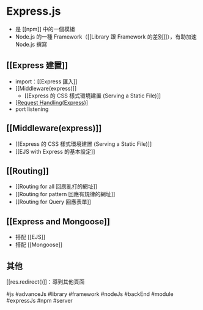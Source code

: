 # Express.js
- 是 [[npm]] 中的一個模組
- Node.js 的一種 Framework（[[Library 跟 Framework 的差別]]），有助加速 Node.js 撰寫


## [[Express 建置]]
- import：[[Express 匯入]]
- [[Middleware(express)]]
	- [[Express 的 CSS 樣式環境建置 (Serving a Static File)]]
- [[Request Handling(Express)]]([[Routing]])
- port listening


## [[Middleware(express)]]
- [[Express 的 CSS 樣式環境建置 (Serving a Static File)]]
- [[EJS with Express 的基本設定]]

## [[Routing]]
- [[Routing for all 回應亂打的網址]]
- [[Routing for pattern 回應有規律的網址]]
- [[Routing for Query 回應表單]]


## [[Express and Mongoose]]
- 搭配 [[EJS]]
- 搭配 [[Mongoose]]

## 其他
[[res.redirect()]]：導到其他頁面


#js #advanceJs #library #framework #nodeJs #backEnd #module #expressJs #npm #server 